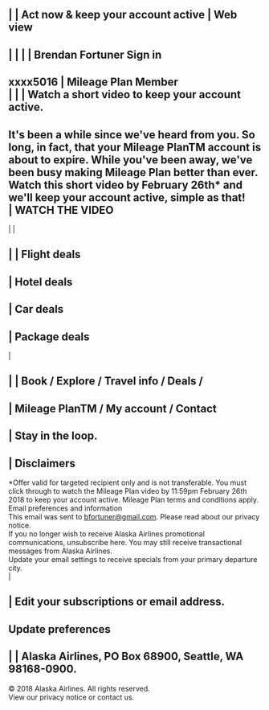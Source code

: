 | | Act now & keep your account active | Web view  
---  
| | | | Brendan Fortuner Sign in  
---  
xxxx5016 | Mileage Plan Member  
| | | Watch a short video to keep your account active.  
---  
It's been a while since we've heard from you. So long, in fact, that your Mileage PlanTM account is about to expire. While you've been away, we've been busy making Mileage Plan better than ever. Watch this short video by February 26th* and we'll keep your account active, simple as that!  
| WATCH THE VIDEO  
---  
| | 

| | Flight deals  
---  
  
| Hotel deals  
---  
  
| Car deals  
---  
  
| Package deals  
---  
  
| 

| | Book / Explore / Travel info / Deals /  
---  
  
| Mileage PlanTM / My account / Contact  
---  
  
| Stay in the loop.  
---  
| Disclaimers  
---  
*Offer valid for targeted recipient only and is not transferable. You must click through to watch the Mileage Plan video by 11:59pm February 26th 2018 to keep your account active. Mileage Plan terms and conditions apply.  
Email preferences and information  
This email was sent to bfortuner@gmail.com. Please read about our privacy notice.  
If you no longer wish to receive Alaska Airlines promotional communications, unsubscribe here. You may still receive transactional messages from Alaska Airlines.  
Update your email settings to receive specials from your primary departure city.  
| 

| Edit your subscriptions or email address.  
---  
  
Update preferences  
---  
  
| | Alaska Airlines, PO Box 68900, Seattle, WA 98168-0900.  
---  
© 2018 Alaska Airlines. All rights reserved.  
View our privacy notice or contact us.
